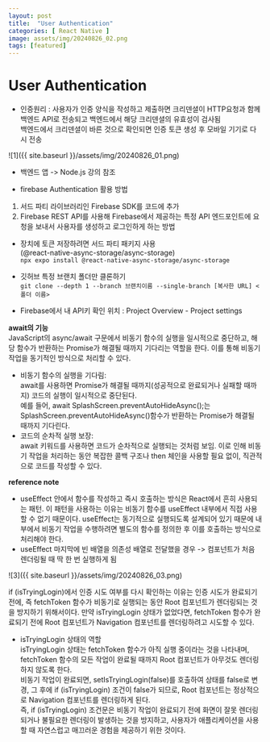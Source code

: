 ```yaml
---  
layout: post  
title:  "User Authentication"  
categories: [ React Native ]  
image: assets/img/20240826_02.png  
tags: [featured]  
---  
```

  
# User Authentication  
  
- 인증원리 : 사용자가 인증 양식을 작성하고 제출하면 크리덴셜이 HTTP요청과 함께 백엔드 API로 전송되고 백엔드에서 해당 크리덴셜의 유효성이 검사됨  
백엔드에서 크리덴셜이 바른 것으로 확인되면 인증 토큰 생성 후 모바일 기기로 다시 전송  
  
![1]({{ site.baseurl }}/assets/img/20240826_01.png)   
  
- 백엔드 앱 -> Node.js 강의 참조  
  
- firebase Authentication 활용 방법  
1. 서드 파티 라이브러리인 Firebase SDK를 코드에 추가  
2. Firebase REST API를 사용해 Firebase에서 제공하는 특정 API 엔드포인트에 요청을 보내서 사용자를 생성하고 로그인하게 하는 방법  
  
- 장치에 토큰 저장하려면 서드 파티 패키지 사용  
(@react-native-async-storage/async-storage)  
`npx expo install @react-native-async-storage/async-storage`  
  
  
- 깃허브 특정 브랜치 폴더만 클론하기   
`git clone --depth 1 --branch 브랜치이름 --single-branch [복사한 URL] <폴더 이름>`  
  
- Firebase에서 내 API키 확인 위치 : Project Overview - Project settings  
  
**await의 기능**  
JavaScript의 async/await 구문에서 비동기 함수의 실행을 일시적으로 중단하고, 해당 함수가 반환하는 Promise가 해결될 때까지 기다리는 역할을 한다. 이를 통해 비동기 작업을 동기적인 방식으로 처리할 수 있다.  
- 비동기 함수의 실행을 기다림:  
await를 사용하면 Promise가 해결될 때까지(성공적으로 완료되거나 실패할 때까지) 코드의 실행이 일시적으로 중단된다.  
예를 들어, await SplashScreen.preventAutoHideAsync();는 SplashScreen.preventAutoHideAsync()함수가 반환하는 Promise가 해결될 때까지 기다린다.  
- 코드의 순차적 실행 보장:  
await 키워드를 사용하면 코드가 순차적으로 실행되는 것처럼 보임. 이로 인해 비동기 작업을 처리하는 동안 복잡한 콜백 구조나 then 체인을 사용할 필요 없이, 직관적으로 코드를 작성할 수 있다.  
  
**reference note**  
- useEffect 안에서 함수를 작성하고 즉시 호출하는 방식은 React에서 흔히 사용되는 패턴. 이 패턴을 사용하는 이유는 비동기 함수를 useEffect 내부에서 직접 사용할 수 없기 때문이다. useEffect는 동기적으로 실행되도록 설계되어 있기 때문에 내부에서 비동기 작업을 수행하려면 별도의 함수를 정의한 후 이를 호출하는 방식으로 처리해야 한다.  
- useEffect 마지막에 빈 배열을 의존성 배열로 전달했을 경우 -> 컴포넌트가 처음 렌더링될 때 딱 한 번 실행하게 됨
  
![3]({{ site.baseurl }}/assets/img/20240826_03.png)   
  
if (isTryingLogin)에서 인증 시도 여부를 다시 확인하는 이유는 인증 시도가 완료되기 전에, 즉 fetchToken 함수가 비동기로 실행되는 동안 Root 컴포넌트가 렌더링되는 것을 방지하기 위해서이다. 만약 isTryingLogin 상태가 없었다면, fetchToken 함수가 완료되기 전에 Root 컴포넌트가 Navigation 컴포넌트를 렌더링하려고 시도할 수 있다.  
- isTryingLogin 상태의 역할  
isTryingLogin 상태는 fetchToken 함수가 아직 실행 중이라는 것을 나타내며, fetchToken 함수의 모든 작업이 완료될 때까지 Root 컴포넌트가 아무것도 렌더링하지 않도록 한다.  
비동기 작업이 완료되면, setIsTryingLogin(false)를 호출하여 상태를 false로 변경, 그 후에 if (isTryingLogin) 조건이 false가 되므로, Root 컴포넌트는 정상적으로 Navigation 컴포넌트를 렌더링하게 된다.  
즉, if (isTryingLogin) 조건문은 비동기 작업이 완료되기 전에 화면이 잘못 렌더링되거나 불필요한 렌더링이 발생하는 것을 방지하고, 사용자가 애플리케이션을 사용할 때 자연스럽고 매끄러운 경험을 제공하기 위한 것이다.  
  
  